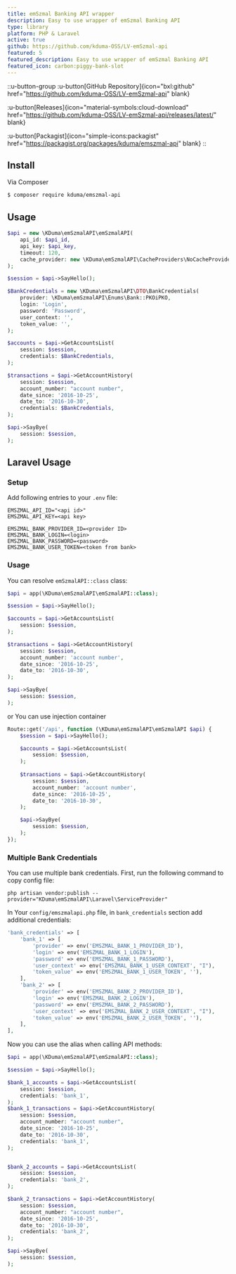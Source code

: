 ```yaml
---
title: emSzmal Banking API wrapper
description: Easy to use wrapper of emSzmal Banking API
type: library
platform: PHP & Laravel
active: true
github: https://github.com/kduma-OSS/LV-emSzmal-api
featured: 5
featured_description: Easy to use wrapper of emSzmal Banking API
featured_icon: carbon:piggy-bank-slot
---
```


::u-button-group
:u-button[GitHub Repository]{icon="bxl:github" href="https://github.com/kduma-OSS/LV-emSzmal-api" blank}

:u-button[Releases]{icon="material-symbols:cloud-download" href="https://github.com/kduma-OSS/LV-emSzmal-api/releases/latest/" blank}

:u-button[Packagist]{icon="simple-icons:packagist" href="https://packagist.org/packages/kduma/emszmal-api" blank}
::

## Install

Via Composer

``` bash
$ composer require kduma/emszmal-api
```

## Usage

```php
$api = new \KDuma\emSzmalAPI\emSzmalAPI(
    api_id: $api_id, 
    api_key: $api_key,
    timeout: 120,
    cache_provider: new \KDuma\emSzmalAPI\CacheProviders\NoCacheProvider(),
);

$session = $api->SayHello();

$BankCredentials = new \KDuma\emSzmalAPI\DTO\BankCredentials(
    provider: \KDuma\emSzmalAPI\Enums\Bank::PKOiPKO, 
    login: 'Login', 
    password: 'Password',
    user_context: '',
    token_value: '',
);

$accounts = $api->GetAccountsList(
    session: $session,
    credentials: $BankCredentials,
);

$transactions = $api->GetAccountHistory(
    session: $session,
    account_number: "account number", 
    date_since: '2016-10-25', 
    date_to: '2016-10-30', 
    credentials: $BankCredentials,
);

$api->SayBye(
    session: $session,
);
```

## Laravel Usage

### Setup

Add following entries to your `.env` file:

	EMSZMAL_API_ID="<api id>"
	EMSZMAL_API_KEY=<api key>

	EMSZMAL_BANK_PROVIDER_ID=<provider ID>
	EMSZMAL_BANK_LOGIN=<login>
	EMSZMAL_BANK_PASSWORD=<password>
    EMSZMAL_BANK_USER_TOKEN=<token from bank>

### Usage
You can resolve `emSzmalAPI::class` class:

```php
$api = app(\KDuma\emSzmalAPI\emSzmalAPI::class);

$session = $api->SayHello();

$accounts = $api->GetAccountsList(
    session: $session,
);

$transactions = $api->GetAccountHistory(
    session: $session,
    account_number: 'account number', 
    date_since: '2016-10-25', 
    date_to: '2016-10-30',
);

$api->SayBye(
    session: $session,
);
```

or You can use injection container

```php
Route::get('/api', function (\KDuma\emSzmalAPI\emSzmalAPI $api) {
    $session = $api->SayHello();

    $accounts = $api->GetAccountsList(
        session: $session,
    );
    
    $transactions = $api->GetAccountHistory(
        session: $session,
        account_number: 'account number', 
        date_since: '2016-10-25', 
        date_to: '2016-10-30',
    );

    $api->SayBye(
        session: $session,
    );
});
```

### Multiple Bank Credentials

You can use multiple bank credentials. First, run the following command to copy config file:

    php artisan vendor:publish --provider="KDuma\emSzmalAPI\Laravel\ServiceProvider"

In Your `config/emszmalapi.php` file, in `bank_credentials` section add additional credentials:

```php
'bank_credentials' => [
    'bank_1' => [
        'provider' => env('EMSZMAL_BANK_1_PROVIDER_ID'),
        'login' => env('EMSZMAL_BANK_1_LOGIN'),
        'password' => env('EMSZMAL_BANK_1_PASSWORD'),
        'user_context' => env('EMSZMAL_BANK_1_USER_CONTEXT', "I"),
        'token_value' => env('EMSZMAL_BANK_1_USER_TOKEN', ''),
    ],
    'bank_2' => [
        'provider' => env('EMSZMAL_BANK_2_PROVIDER_ID'),
        'login' => env('EMSZMAL_BANK_2_LOGIN'),
        'password' => env('EMSZMAL_BANK_2_PASSWORD'),
        'user_context' => env('EMSZMAL_BANK_2_USER_CONTEXT', "I"),
        'token_value' => env('EMSZMAL_BANK_2_USER_TOKEN', ''),
    ],
],
```
Now you can use the alias when calling API methods:
```php
$api = app(\KDuma\emSzmalAPI\emSzmalAPI::class);

$session = $api->SayHello();

$bank_1_accounts = $api->GetAccountsList(
    session: $session,
    credentials: 'bank_1',
);
$bank_1_transactions = $api->GetAccountHistory(
    session: $session,
    account_number: "account number", 
    date_since: '2016-10-25', 
    date_to: '2016-10-30', 
    credentials: 'bank_1',
);


$bank_2_accounts = $api->GetAccountsList(
    session: $session,
    credentials: 'bank_2',
);

$bank_2_transactions = $api->GetAccountHistory(
    session: $session,
    account_number: "account number", 
    date_since: '2016-10-25', 
    date_to: '2016-10-30', 
    credentials: 'bank_2',
);

$api->SayBye(
    session: $session,
);
```